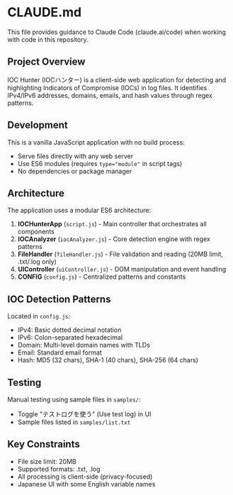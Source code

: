 # CLAUDE.md

This file provides guidance to Claude Code (claude.ai/code) when working with code in this repository.

## Project Overview

IOC Hunter (IOCハンター) is a client-side web application for detecting and highlighting Indicators of Compromise (IOCs) in log files. It identifies IPv4/IPv6 addresses, domains, emails, and hash values through regex patterns.

## Development

This is a vanilla JavaScript application with no build process:
- Serve files directly with any web server
- Use ES6 modules (requires `type="module"` in script tags)
- No dependencies or package manager

## Architecture

The application uses a modular ES6 architecture:

1. **IOCHunterApp** (`script.js`) - Main controller that orchestrates all components
2. **IOCAnalyzer** (`iocAnalyzer.js`) - Core detection engine with regex patterns
3. **FileHandler** (`fileHandler.js`) - File validation and reading (20MB limit, .txt/.log only)
4. **UIController** (`uiController.js`) - DOM manipulation and event handling
5. **CONFIG** (`config.js`) - Centralized patterns and constants

## IOC Detection Patterns

Located in `config.js`:
- IPv4: Basic dotted decimal notation
- IPv6: Colon-separated hexadecimal
- Domain: Multi-level domain names with TLDs
- Email: Standard email format
- Hash: MD5 (32 chars), SHA-1 (40 chars), SHA-256 (64 chars)

## Testing

Manual testing using sample files in `samples/`:
- Toggle "テストログを使う" (Use test log) in UI
- Sample files listed in `samples/list.txt`

## Key Constraints

- File size limit: 20MB
- Supported formats: .txt, .log
- All processing is client-side (privacy-focused)
- Japanese UI with some English variable names